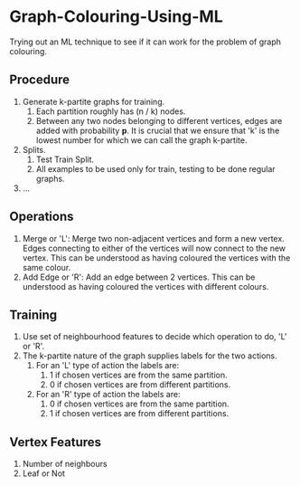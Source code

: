 # Graph-Colouring-Using-ML
Trying out an ML technique to see if it can work for the problem of graph colouring.

## Procedure
1. Generate k-partite graphs for training.
    1. Each partition roughly has (n / k) nodes.
    2. Between any two nodes belonging to different vertices, edges are added with probability __p__.
It is crucial that we ensure that 'k' is the lowest number for which we can call the graph k-partite.
2. Splits.
    1. Test Train Split.
    2. All examples to be used only for train, testing to be done regular graphs.
3. ...

## Operations
1. Merge or 'L': Merge two non-adjacent vertices and form a new vertex. Edges connecting to either of the vertices will now connect to the new vertex. This can be understood as having coloured the vertices with the same colour.
2. Add Edge or 'R': Add an edge between 2 vertices. This can be understood as having coloured the vertices with different colours.

## Training
1. Use set of neighbourhood features to decide which operation to do, 'L' or 'R'.
2. The k-partite nature of the graph supplies labels for the two actions.
    1. For an 'L' type of action the labels are:
        1. 1 if chosen vertices are from the same partition.
        2. 0 if chosen vertices are from different partitions.
    2. For an 'R' type of action the labels are:
        1. 0 if chosen vertices are from the same partition.
        2. 1 if chosen vertices are from different partitions.

## Vertex Features
1. Number of neighbours
2. Leaf or Not